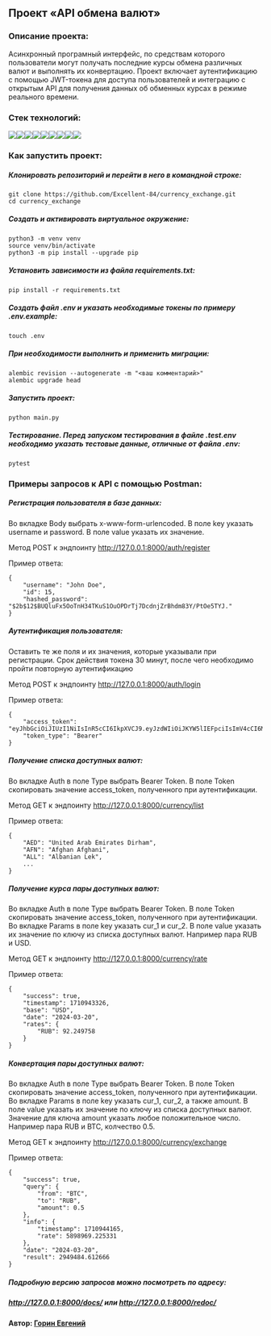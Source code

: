 ## Проект «API обмена валют»

### Описание проекта:

Асинхронный програмный интерфейс, по средствам которого пользователи могут
получать последние курсы обмена различных валют и выполнять их конвертацию.
Проект включает аутентификацию с помощью JWT-токена для доступа пользователей
и интеграцию с открытым API для получения данных об обменных курсах в режиме
реального времени.

### Стек технологий:
<img src="https://img.shields.io/badge/Python-FFFFFF?style=for-the-badge&logo=python&logoColor=3776AB"/><img src="https://img.shields.io/badge/FastAPI-FFFFFF?style=for-the-badge&logo=fastapi&logoColor=009688"/><img src="https://img.shields.io/badge/pydantic-FFFFFF?style=for-the-badge&logo=pydantic&logoColor=E92063"/><img src="https://img.shields.io/badge/aiohttp-FFFFFF?style=for-the-badge&logo=aiohttp&logoColor=2C5BB4"/><img src="https://img.shields.io/badge/PostgreSQL-FFFFFF?style=for-the-badge&logo=PostgreSQL&logoColor=4169E1"/><img src="https://img.shields.io/badge/sqlalchemy-FFFFFF?style=for-the-badge&logo=sqlalchemy&logoColor=D71F00"/><img src="https://img.shields.io/badge/alembic-FFFFFF?style=for-the-badge&logo=alembic&logoColor=8212"/><img src="https://img.shields.io/badge/JWT-FFFFFF?style=for-the-badge&logo=JSON%20web%20tokens&logoColor=black"/><img src="https://img.shields.io/badge/pytest-FFFFFF?style=for-the-badge&logo=pytest&logoColor=0A9EDC"/>

### Как запустить проект:

##### Клонировать репозиторий и перейти в него в командной строке:

```
git clone https://github.com/Excellent-84/currency_exchange.git
cd currency_exchange
```

##### Cоздать и активировать виртуальное окружение:

```
python3 -m venv venv
source venv/bin/activate
python3 -m pip install --upgrade pip
```

##### Установить зависимости из файла requirements.txt:

```
pip install -r requirements.txt
```

##### Создать файл .env и указать необходимые токены по примеру .env.example:
```
touch .env
```

##### При необходимости выполнить и применить миграции:

```
alembic revision --autogenerate -m "<ваш комментарий>"
alembic upgrade head
```

##### Запустить проект:

```
python main.py
```

##### Тестирование. Перед запуском тестирования в файле .test.env необходимо указать тестовые данные, отличные от файла .env:

```
pytest
```

### Примеры запросов к API с помощью Postman:

##### Регистрация пользователя в базе данных:

Во вкладке Body выбрать x-www-form-urlencoded.
В поле key указать username и password.
В поле value указать их значение.

Метод POST к эндпоинту   http://127.0.0.1:8000/auth/register

Пример ответа:

```
{
    "username": "John Doe",
    "id": 15,
    "hashed_password": "$2b$12$BUQluFx5OoTnH34TKuS1OuOPDrTj7DcdnjZrBhdm83Y/PtOe5TYJ."
}
```

##### Аутентификация пользователя:

Оставить те же поля и их значения, которые указывали при регистрации.
Срок действия токена 30 минут, после чего необходимо пройти повторную аутентификацию


Метод POST к эндпоинту   http://127.0.0.1:8000/auth/login

Пример ответа:

```
{
    "access_token": "eyJhbGciOiJIUzI1NiIsInR5cCI6IkpXVCJ9.eyJzdWIiOiJKYW5lIEFpciIsImV4cCI6MTcxMDk0MTkwOH0.rETSvS9FU5qpOmp6QURw_TLxNnYa7JDBSEaOGC2EdUk",
    "token_type": "Bearer"
}
```

##### Получение списка доступных валют:

Во вкладке Auth в поле Type выбрать Bearer Token.
В поле Token скопировать значение access_token, полученного при аутентификации.

Метод GET к эндпоинту   http://127.0.0.1:8000/currency/list

Пример ответа:

```
{
    "AED": "United Arab Emirates Dirham",
    "AFN": "Afghan Afghani",
    "ALL": "Albanian Lek",
    ...
}
```

##### Получение курса пары доступных валют:

Во вкладке Auth в поле Type выбрать Bearer Token.
В поле Token скопировать значение access_token, полученного при аутентификации.
Во вкладке Params в поле key указать cur_1 и cur_2.
В поле value указать их значение по ключу из списка доступных валют.
Например пара RUB и USD.

Метод GET к эндпоинту   http://127.0.0.1:8000/currency/rate

Пример ответа:

```
{
    "success": true,
    "timestamp": 1710943326,
    "base": "USD",
    "date": "2024-03-20",
    "rates": {
        "RUB": 92.249758
    }
}
```

##### Конвертация пары доступных валют:

Во вкладке Auth в поле Type выбрать Bearer Token.
В поле Token скопировать значение access_token, полученного при аутентификации.
Во вкладке Params в поле key указать cur_1, cur_2, а также amount.
В поле value указать их значение по ключу из списка доступных валют.
Значение для ключа amount указать любое положительное число.
Например пара RUB и BTC, колчество 0.5.

Метод GET к эндпоинту   http://127.0.0.1:8000/currency/exchange

Пример ответа:

```
{
    "success": true,
    "query": {
        "from": "BTC",
        "to": "RUB",
        "amount": 0.5
    },
    "info": {
        "timestamp": 1710944165,
        "rate": 5898969.225331
    },
    "date": "2024-03-20",
    "result": 2949484.612666
}
```

##### Подробную версию запросов можно посмотреть по адресу:
##### http://127.0.0.1:8000/docs/ или http://127.0.0.1:8000/redoc/

#### Автор: [Горин Евгений](https://github.com/Excellent-84)
